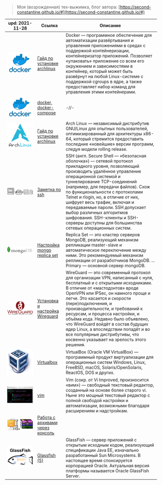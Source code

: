 > Моя (возрожденная) тех-выжимка,
> блог автора: [https://second-constantine.github.io/#](https://second-constantine.github.io/#)

|upd: 2021-11-28|Ссылка|Описание|
|--|--|--|
|![docker](/assets/img/docker.png) |[Гайд по установке archlinux](/guide/installation_docker)|Docker — программное обеспечение для автоматизации развёртывания и управления приложениями в средах с поддержкой контейнеризации, контейнеризатор приложений. Позволяет «упаковать» приложение со всем его окружением и зависимостями в контейнер, который может быть развёрнут на любой Linux-системе с поддержкой cgroups в ядре, а также предоставляет набор команд для управления этими контейнерами.|
|![docker](/assets/img/docker.png) |[docker, docker-compose](/soft/docker)|-//-|
|![arch](/assets/img/archlinux.png) |[Гайд по установке archlinux](/guide/installation_archlinux)|Arch Linux — независимый дистрибутив GNU/Linux для опытных пользователей, оптимизированный для архитектуры x86-64, который стремится предоставить последние «новейшие» версии программ, следуя модели rolling release.|
|![ssh](/assets/img/ssh.png) |[Заметка по ssh](/tools/ssh)|SSH (англ. Secure Shell — «безопасная оболочка») — сетевой протокол прикладного уровня, позволяющий производить удалённое управление операционной системой и туннелирование TCP-соединений (например, для передачи файлов). Схож по функциональности с протоколами Telnet и rlogin, но, в отличие от них, шифрует весь трафик, включая и передаваемые пароли. SSH допускает выбор различных алгоритмов шифрования. SSH-клиенты и SSH-серверы доступны для большинства сетевых операционных систем.|
|![mongo_replica_set](/assets/img/mongo.png) |[Настройка mongo replica set](/db/mongo_replica_set)|Replica Set — это кластер серверов MongoDB, реализующий механизм репликации master-slave и автоматическое переключение между ними. Это рекомендуемый механизм репликации от разработчиков MongoDB. ... Primary — основной сервер mongoDB.|
|![wireguard](/assets/img/wireguard.png) |[Установка и настройка Wireguard](/soft/wireguard)|WireGuard — это современный протокол для организации VPN, написанный с нуля, бесплатный и с открытыми исходниками. В отличие от «мастодонтов»  вроде OpenVPN или IPSec, он намного проще и легче. Это касается и скорости (пере)подключения, и производительности, и требований к ресурсам, и процесса настройки, и объёма кода. Недавно было объявлено, что WireGuard войдёт в состав будущих ядер Linux, а впоследствии попадёт и во все популярные дистрибутивы, что косвенно указывает на зрелость этого решения.|
|![vbox](/assets/img/vbox.png) |[Virtualbox](/soft/virtualbox)|VirtualBox (Oracle VM VirtualBox) — программный продукт виртуализации для операционных систем Windows, Linux, FreeBSD, macOS, Solaris/OpenSolaris, ReactOS, DOS и других.|
|![vim](/assets/img/vim.png) |[vim](/tools/vim)|Vim (сокр. от Vi Improved, произносится «вим») — свободный текстовый редактор, созданный на основе более старого vi. Ныне это мощный текстовый редактор с полной свободой настройки и автоматизации, возможными благодаря расширениям и надстройкам. |
|![zip](/assets/img/zip.jpeg) |[Работа с архивами через консоль](/tools/archives)||
|![glassfish](/assets/img/glassfish.png) |[Glassfish (5)](/server/glassfish)|GlassFish — сервер приложений с открытым исходным кодом, реализующий спецификации Java EE, изначально разработанный Sun Microsystems. В настоящее время спонсируется корпорацией Oracle. Актуальная версия платформы называется Oracle GlassFish Server.|
